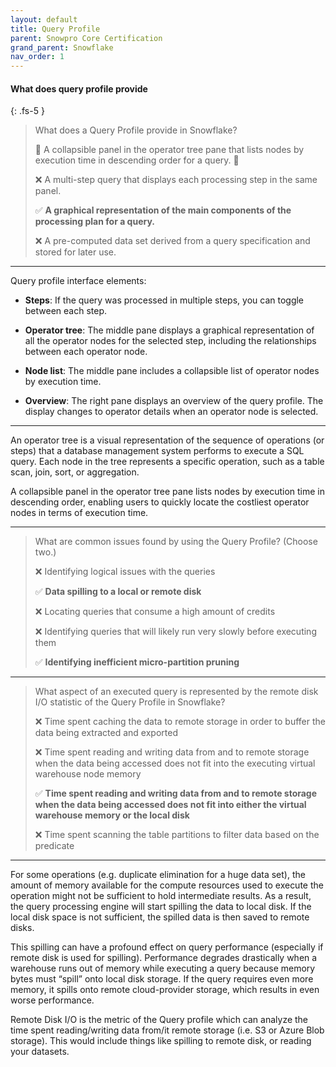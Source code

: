 ```yaml
---
layout: default
title: Query Profile
parent: Snowpro Core Certification
grand_parent: Snowflake
nav_order: 1
---
```


#### What does query profile provide
{: .fs-5 }

> What does a Query Profile provide in Snowflake?
> 
> 🤔 A collapsible panel in the operator tree pane that lists nodes by execution time in descending order for a query. 🤔
> 
> ❌ A multi-step query that displays each processing step in the same panel.
> 
> ✅ **A graphical representation of the main components of the processing plan for a query.**
> 
> ❌ A pre-computed data set derived from a query specification and stored for later use.

*** 
Query profile interface elements:
* **Steps**: If the query was processed in multiple steps, you can toggle between each step.

* **Operator tree**: The middle pane displays a graphical representation of all the operator nodes for the selected step, including the relationships between each operator node.

* **Node list**: The middle pane includes a collapsible list of operator nodes by execution time.

* **Overview**: The right pane displays an overview of the query profile. The display changes to operator details when an operator node is selected.

***

An operator tree is a visual representation of the sequence of operations (or steps) that a database management system performs to execute a SQL query. Each node in the tree represents a specific operation, such as a table scan, join, sort, or aggregation.

A collapsible panel in the operator tree pane lists nodes by execution time in descending order, enabling users to quickly locate the costliest operator nodes in terms of execution time.

***

> What are common issues found by using the Query Profile? (Choose two.)
> 
> ❌ Identifying logical issues with the queries
>
> ✅ **Data spilling to a local or remote disk**
> 
> ❌ Locating queries that consume a high amount of credits
>
> ❌ Identifying queries that will likely run very slowly before executing them
> 
> ✅ **Identifying inefficient micro-partition pruning**

***

> What aspect of an executed query is represented by the remote disk I/O statistic of the Query Profile in Snowflake?
> 
> ❌ Time spent caching the data to remote storage in order to buffer the data being extracted and exported
> 
> ❌ Time spent reading and writing data from and to remote storage when the data being accessed does not fit into the executing virtual warehouse node memory
>
> ✅ **Time spent reading and writing data from and to remote storage when the data being accessed does not fit into either the virtual warehouse memory or the local disk**
>
> ❌ Time spent scanning the table partitions to filter data based on the predicate

***

For some operations (e.g. duplicate elimination for a huge data set), the amount of memory available for the compute resources used to execute the operation might not be sufficient to hold intermediate results. As a result, the query processing engine will start spilling the data to local disk. If the local disk space is not sufficient, the spilled data is then saved to remote disks.

This spilling can have a profound effect on query performance (especially if remote disk is used for spilling). Performance degrades drastically when a warehouse runs out of memory while executing a query because memory bytes must “spill” onto local disk storage. If the query requires even more memory, it spills onto remote cloud-provider storage, which results in even worse performance.

Remote Disk I/O is the metric of the Query profile which can analyze the time spent reading/writing data from/it remote storage (i.e. S3 or Azure Blob storage). This would include things like spilling to remote disk, or reading your datasets.